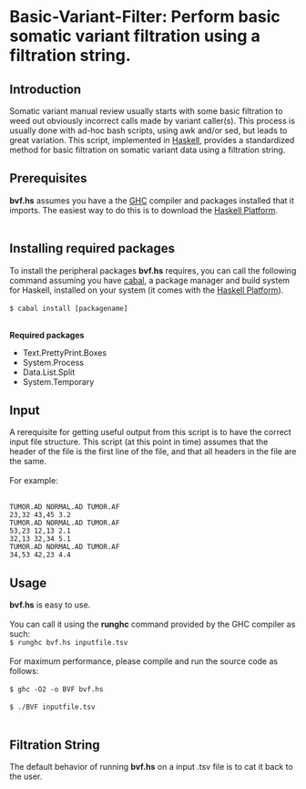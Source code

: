 # Basic-Variant-Filter: Perform basic somatic variant filtration using a filtration string.

## Introduction

Somatic variant manual review usually starts with some basic filtration to weed out obviously incorrect calls made by variant caller(s).  This process is usually done with ad-hoc bash scripts, using awk and/or sed, but leads to great variation.  This script, implemented in [Haskell](https://www.haskell.org/), provides a standardized method for basic filtration on somatic variant data using a filtration string.

## Prerequisites

**bvf.hs** assumes you have a the [GHC](https://www.haskell.org/ghc/) compiler and packages installed that it imports.  The easiest way to do this is to download the [Haskell Platform](https://www.haskell.org/platform/).<br/><br/>

## Installing required packages

To install the peripheral packages **bvf.hs** requires, you can call the following command assuming you have [cabal](https://www.haskell.org/cabal/), a package manager and build system for Haskell, installed on your system (it comes with the [Haskell Platform](https://www.haskell.org/platform/)).<br/><br/>
`$ cabal install [packagename]`<br/><br/>

**Required packages**
 - Text.PrettyPrint.Boxes
 - System.Process
 - Data.List.Split 
 - System.Temporary

## Input

A rerequisite for getting useful output from this script is to have the correct input file structure.  This script (at this point in time) assumes that the header of the file is the first line of the file, and that all headers in the file are the same.<br/><br/>
For example:<br/><br/>
```
TUMOR.AD NORMAL.AD TUMOR.AF
23,32 43,45 3.2
TUMOR.AD NORMAL.AD TUMOR.AF
53,23 12,13 2.1
32,13 32,34 5.1
TUMOR.AD NORMAL.AD TUMOR.AF
34,53 42,23 4.4
```

## Usage

**bvf.hs** is easy to use.<br/><br/>
You can call it using the **runghc** command provided by the GHC compiler as such:<br/>
`$ runghc bvf.hs inputfile.tsv`<br/><br/>
For maximum performance, please compile and run the source code as follows:<br/><br/>
`$ ghc -O2 -o BVF bvf.hs`<br/><br/>
`$ ./BVF inputfile.tsv`<br/><br/>

## Filtration String

The default behavior of running **bvf.hs** on a input .tsv file is to cat it back to the user.<br/>
